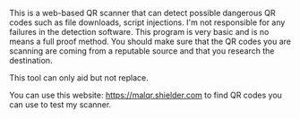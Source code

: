 This is a web-based QR scanner that can detect possible dangerous QR codes such as file downloads, script injections. 
I'm not responsible for any failures in the detection software. This program is very basic and is no means a full proof method.
You should make sure that the QR codes you are scanning are coming from a reputable source and that you research the destination. 

This tool can only aid but not replace. 


You can use this website: https://malqr.shielder.com to find QR codes you can use to test my scanner. 
